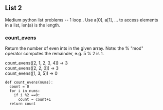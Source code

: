 ## List 2

Medium python list problems -- 1 loop.. Use a[0], a[1], ... to access elements in a list, len(a) is the length.

### count_evens 

Return the number of even ints in the given array. Note: the % "mod" operator computes the remainder, e.g. 5 % 2 is 1.

count_evens([2, 1, 2, 3, 4]) → 3</br>
count_evens([2, 2, 0]) → 3</br>
count_evens([1, 3, 5]) → 0</br>

```
def count_evens(nums):
  count = 0
  for i in nums:
    if i %2 ==0:
      count = count+1
  return count
```
